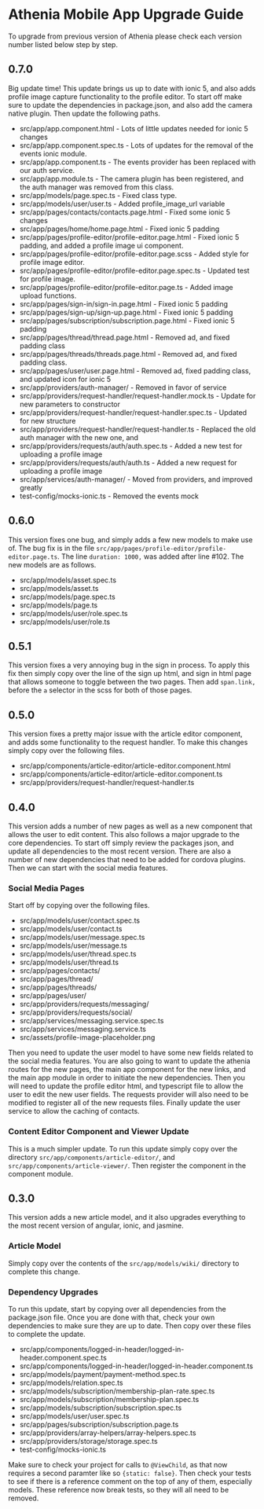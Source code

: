 # Athenia Mobile App Upgrade Guide

To upgrade from previous version of Athenia please check each version number listed below step by step.

## 0.7.0

Big update time! This update brings us up to date with ionic 5, and also adds profile image capture functionality to the profile editor. To start off make sure to update the dependencies in package.json, and also add the camera native plugin. Then update the following paths.

* src/app/app.component.html - Lots of little updates needed for ionic 5 changes
* src/app/app.component.spec.ts - Lots of updates for the removal of the events ionic module.
* src/app/app.component.ts - The events provider has been replaced with our auth service.
* src/app/app.module.ts - The camera plugin has been registered, and the auth manager was removed from this class.
* src/app/models/page.spec.ts - Fixed class type.
* src/app/models/user/user.ts - Added profile_image_url variable
* src/app/pages/contacts/contacts.page.html - Fixed some ionic 5 changes
* src/app/pages/home/home.page.html - Fixed ionic 5 padding
* src/app/pages/profile-editor/profile-editor.page.html - Fixed ionic 5 padding, and added a profile image ui component.
* src/app/pages/profile-editor/profile-editor.page.scss - Added style for profile image editor.
* src/app/pages/profile-editor/profile-editor.page.spec.ts - Updated test for profile image.
* src/app/pages/profile-editor/profile-editor.page.ts - Added image upload functions.
* src/app/pages/sign-in/sign-in.page.html - Fixed ionic 5 padding
* src/app/pages/sign-up/sign-up.page.html - Fixed ionic 5 padding
* src/app/pages/subscription/subscription.page.html - Fixed ionic 5 padding
* src/app/pages/thread/thread.page.html - Removed ad, and fixed padding class
* src/app/pages/threads/threads.page.html - Removed ad, and fixed padding class.
* src/app/pages/user/user.page.html - Removed ad, fixed padding class, and updated icon for ionic 5
* src/app/providers/auth-manager/ - Removed in favor of service
* src/app/providers/request-handler/request-handler.mock.ts - Update for new parameters to constructor
* src/app/providers/request-handler/request-handler.spec.ts - Updated for new structure
* src/app/providers/request-handler/request-handler.ts - Replaced the old auth manager with the new one, and 
* src/app/providers/requests/auth/auth.spec.ts - Added a new test for uploading a profile image
* src/app/providers/requests/auth/auth.ts - Added a new request for uploading a profile image
* src/app/services/auth-manager/ - Moved from providers, and improved greatly
* test-config/mocks-ionic.ts - Removed the events mock

## 0.6.0 

This version fixes one bug, and simply adds a few new models to make use of. The bug fix is in the file `src/app/pages/profile-editor/profile-editor.page.ts`. The line `duration: 1000,` was added after line #102. The new models are as follows.

* src/app/models/asset.spec.ts
* src/app/models/asset.ts
* src/app/models/page.spec.ts
* src/app/models/page.ts
* src/app/models/user/role.spec.ts
* src/app/models/user/role.ts

## 0.5.1

This version fixes a very annoying bug in the sign in process. To apply this fix then simply copy over the line of the sign up html, and sign in html page that allows someone to toggle between the two pages. Then add `span.link,` before the `a` selector in the scss for both of those pages.

## 0.5.0

This version fixes a pretty major issue with the article editor component, and adds some functionality to the request handler. To make this changes simply copy over the following files.

* src/app/components/article-editor/article-editor.component.html
* src/app/components/article-editor/article-editor.component.ts
* src/app/providers/request-handler/request-handler.ts

## 0.4.0

This version adds a number of new pages as well as a new component that allows the user to edit content. This also follows a major upgrade to the core dependencies. To start off simply review the packages json, and update all dependencies to the most recent version. There are also a number of new dependencies that need to be added for cordova plugins. Then we can start with the social media features.

### Social Media Pages

Start off by copying over the following files.

* src/app/models/user/contact.spec.ts
* src/app/models/user/contact.ts
* src/app/models/user/message.spec.ts
* src/app/models/user/message.ts
* src/app/models/user/thread.spec.ts
* src/app/models/user/thread.ts
* src/app/pages/contacts/
* src/app/pages/thread/
* src/app/pages/threads/
* src/app/pages/user/
* src/app/providers/requests/messaging/
* src/app/providers/requests/social/
* src/app/services/messaging.service.spec.ts
* src/app/services/messaging.service.ts
* src/assets/profile-image-placeholder.png

Then you need to update the user model to have some new fields related to the social media features. You are also going to want to update the athenia routes for the new pages, the main app component for the new links, and the main app module in order to initiate the new dependencies. Then you will need to update the profile editor html, and typescript file to allow the user to edit the new user fields. The requests provider will also need to be modified to register all of the new requests files. Finally update the user service to allow the caching of contacts.

### Content Editor Component and Viewer Update

This is a much simpler update. To run this update simply copy over the directory `src/app/components/article-editor/`, and `src/app/components/article-viewer/`. Then register the component in the component module.

## 0.3.0

This version adds a new article model, and it also upgrades everything to the most recent version of angular, ionic, and jasmine.

### Article Model

Simply copy over the contents of the `src/app/models/wiki/` directory to complete this change.

### Dependency Upgrades

To run this update, start by copying over all dependencies from the package.json file. Once you are done with that, check your own dependencies to make sure they are up to date. Then copy over these files to complete the update.

* src/app/components/logged-in-header/logged-in-header.component.spec.ts
* src/app/components/logged-in-header/logged-in-header.component.ts
* src/app/models/payment/payment-method.spec.ts 
* src/app/models/relation.spec.ts
* src/app/models/subscription/membership-plan-rate.spec.ts
* src/app/models/subscription/membership-plan.spec.ts 
* src/app/models/subscription/subscription.spec.ts 
* src/app/models/user/user.spec.ts
* src/app/pages/subscription/subscription.page.ts
* src/app/providers/array-helpers/array-helpers.spec.ts 
* src/app/providers/storage/storage.spec.ts
* test-config/mocks-ionic.ts

Make sure to check your project for calls to `@ViewChild`, as that now requires a second paramter like so `{static: false}`. Then check your tests to see if there is a reference comment on the top of any of them, especially models. These reference now break tests, so they will all need to be removed.
